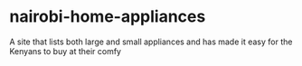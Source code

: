 # nairobi-home-appliances
A site that lists both large and small appliances and has made it easy for the Kenyans to buy at their comfy
